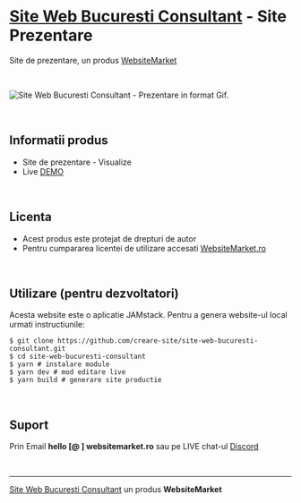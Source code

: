 ﻿# [Site Web Bucuresti Consultant](https://site-web-bucuresti-consultant.websitemarket.ro/) - Site Prezentare

Site de prezentare, un produs [WebsiteMarket](https://websitemarket.ro)

<br />

![Site Web Bucuresti Consultant - Prezentare in format Gif.](https://raw.githubusercontent.com/creare-site/static/master/produse/site-web-bucuresti-consultant-intro.gif)

<br />

## Informatii produs

- Site de prezentare - Visualize
- Live [DEMO](https://site-web-bucuresti-consultant.websitemarket.ro)
 
<br />

## Licenta

- Acest produs este protejat de drepturi de autor
- Pentru cumpararea licentei de utilizare accesati [WebsiteMarket.ro](https://websitemarket.ro) 

<br />

## Utilizare (pentru dezvoltatori)

Acesta website este o aplicatie JAMstack. Pentru a genera website-ul local urmati instructiunile:

```
$ git clone https://github.com/creare-site/site-web-bucuresti-consultant.git
$ cd site-web-bucuresti-consultant
$ yarn # instalare module
$ yarn dev # mod editare live
$ yarn build # generare site productie
```

<br />

## Suport

Prin Email **hello [@ ] websitemarket.ro** sau pe LIVE chat-ul [Discord](https://discord.gg/MFRQmAk)

<br />

---
[Site Web Bucuresti Consultant](https://site-web-bucuresti-consultant.websitemarket.ro/) un produs **WebsiteMarket**
